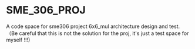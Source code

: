 # SME_306_PROJ
A code space for sme306 project 6x6_mul architecture design and test. （Be careful that this is not the solution for the proj, it's just a test space for myself !!!) 
